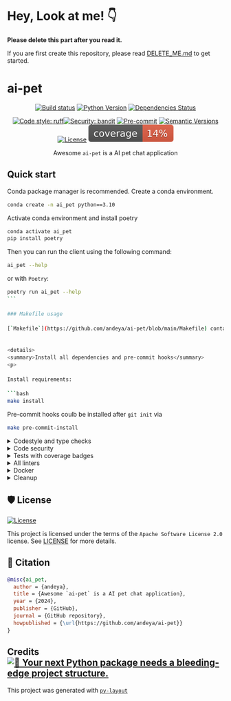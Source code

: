 # Hey, Look at me! 👇

**Please delete this part after you read it.**

If you are first create this repository, please read [DELETE_ME.md](./DELETE_ME.md) to get started.

# ai-pet

<div align="center">

[![Build status](https://github.com/andeya/ai-pet/workflows/build/badge.svg?branch=main&event=push)](https://github.com/andeya/ai-pet/actions?query=workflow%3Abuild)
[![Python Version](https://img.shields.io/pypi/pyversions/ai_pet.svg)](https://pypi.org/project/ai_pet/)
[![Dependencies Status](https://img.shields.io/badge/dependencies-up%20to%20date-brightgreen.svg)](https://github.com/andeya/ai-pet/pulls?utf8=%E2%9C%93&q=is%3Apr%20author%3Aapp%2Fdependabot)

[![Code style: ruff](https://img.shields.io/badge/code%20style-ruff-000000.svg)](https://github.com/astral-sh/ruff)[![Security: bandit](https://img.shields.io/badge/security-bandit-green.svg)](https://github.com/PyCQA/bandit)
[![Pre-commit](https://img.shields.io/badge/pre--commit-enabled-brightgreen?logo=pre-commit&logoColor=white)](https://github.com/andeya/ai-pet/blob/main/.pre-commit-config.yaml)
[![Semantic Versions](https://img.shields.io/badge/%20%20%F0%9F%93%A6%F0%9F%9A%80-semantic--versions-e10079.svg)](https://github.com/andeya/ai-pet/releases)
[![License](https://img.shields.io/github/license/andeya/ai-pet)](https://github.com/andeya/ai-pet/blob/main/LICENSE)
![Coverage Report](assets/images/coverage.svg)

Awesome `ai-pet` is a AI pet chat application

</div>

## Quick start

Conda package manager is recommended. Create a conda environment.

```bash
conda create -n ai_pet python==3.10
```

Activate conda environment and install poetry

```bash
conda activate ai_pet
pip install poetry
```

Then you can run the client using the following command:

```bash
ai_pet --help
```

or with `Poetry`:

````bash
poetry run ai_pet --help
```

### Makefile usage

[`Makefile`](https://github.com/andeya/ai-pet/blob/main/Makefile) contains a lot of functions for faster development.


<details>
<summary>Install all dependencies and pre-commit hooks</summary>
<p>

Install requirements:

```bash
make install
````

Pre-commit hooks coulb be installed after `git init` via

```bash
make pre-commit-install
```

</p>
</details>

<details>
<summary>Codestyle and type checks</summary>
<p>

Automatic formatting uses `ruff`.

```bash
make polish-codestyle

# or use synonym
make formatting
```

Codestyle checks only, without rewriting files:

```bash
make check-codestyle
```

> Note: `check-codestyle` uses `ruff` and `darglint` library

</p>
</details>

<details>
<summary>Code security</summary>
<p>

> If this command is not selected during installation, it cannnot be used.

```bash
make check-safety
```

This command launches `Poetry` integrity checks as well as identifies security issues with `Safety` and `Bandit`.

```bash
make check-safety
```

</p>
</details>

<details>
<summary>Tests with coverage badges</summary>
<p>

Run `pytest`

```bash
make test
```

</p>
</details>

<details>
<summary>All linters</summary>
<p>

Of course there is a command to run all linters in one:

```bash
make lint
```

the same as:

```bash
make check-codestyle && make test && make check-safety
```

</p>
</details>

<details>
<summary>Docker</summary>
<p>

```bash
make docker-build
```

which is equivalent to:

```bash
make docker-build VERSION=latest
```

Remove docker image with

```bash
make docker-remove
```

More information [about docker](https://github.com/andeya/py-layout/tree/main/%7B%7B%20cookiecutter.project_name%20%7D%7D/docker).

</p>
</details>

<details>
<summary>Cleanup</summary>
<p>
Delete pycache files

```bash
make pycache-remove
```

Remove package build

```bash
make build-remove
```

Delete .DS_STORE files

```bash
make dsstore-remove
```

Remove .mypycache

```bash
make mypycache-remove
```

Or to remove all above run:

```bash
make cleanup
```

</p>
</details>

## 🛡 License

[![License](https://img.shields.io/github/license/andeya/ai-pet)](https://github.com/andeya/ai-pet/blob/main/LICENSE)

This project is licensed under the terms of the `Apache Software License 2.0` license. See [LICENSE](https://github.com/andeya/ai-pet/blob/main/LICENSE) for more details.

## 📃 Citation

```bibtex
@misc{ai_pet,
  author = {andeya},
  title = {Awesome `ai-pet` is a AI pet chat application},
  year = {2024},
  publisher = {GitHub},
  journal = {GitHub repository},
  howpublished = {\url{https://github.com/andeya/ai-pet}}
}
```

## Credits [![🚀 Your next Python package needs a bleeding-edge project structure.](https://img.shields.io/badge/py-layout-%F0%9F%9A%80-brightgreen)](https://github.com/andeya/py-layout)

This project was generated with [`py-layout`](https://github.com/andeya/py-layout)
